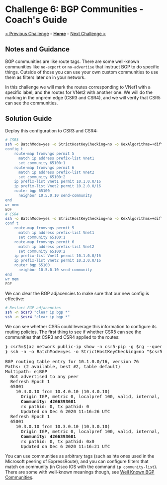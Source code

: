 # Challenge 6: BGP Communities - Coach's Guide

[< Previous Challenge](./05-transit.md) - **[Home](./README.md)** - [Next Challenge >](./07-default.md)

## Notes and Guidance

BGP communities are like route tags. There are some well-known communities like `no-export` or `no-advertise` that instruct BGP to do specific things. Outside of those you can use your own custom communities to use them as filters later on in your network.

In this challenge we will mark the routes corresponding to VNet1 with a specific label, and the routes for VNet2 with another one. We will do the marking in the onprem edge (CSR3 and CSR4), and we will verify that CSR5 can see the communities.

## Solution Guide

Deploy this configuration to CSR3 and CSR4:

```bash
# CSR3
ssh -o BatchMode=yes -o StrictHostKeyChecking=no -o KexAlgorithms=+diffie-hellman-group14-sha1 -o HostKeyAlgorithms=+ssh-rsa -o PubkeyAcceptedKeyTypes=+ssh-rsa "$csr3" >/dev/null 2>&1 <<'EOF'
config t
    route-map fromvngs permit 5
      match ip address prefix-list Vnet1
      set community 65100:1
    route-map fromvngs permit 6
      match ip address prefix-list Vnet2
      set community 65100:2
    ip prefix-list Vnet1 permit 10.1.0.0/16
    ip prefix-list Vnet2 permit 10.2.0.0/16
    router bgp 65100
      neighbor 10.5.0.10 send-community
end
wr mem
EOF
# CSR4
ssh -o BatchMode=yes -o StrictHostKeyChecking=no -o KexAlgorithms=+diffie-hellman-group14-sha1 -o HostKeyAlgorithms=+ssh-rsa -o PubkeyAcceptedKeyTypes=+ssh-rsa "$csr4" >/dev/null 2>&1 <<'EOF'
conf t
    route-map fromvngs permit 5
      match ip address prefix-list Vnet1
      set community 65100:1
    route-map fromvngs permit 6
      match ip address prefix-list Vnet2
      set community 65100:2
    ip prefix-list Vnet1 permit 10.1.0.0/16
    ip prefix-list Vnet2 permit 10.2.0.0/16
    router bgp 65100
      neighbor 10.5.0.10 send-community
end
wr mem
EOF
```

We can clear the BGP adjacencies to make sure that our new config is effective:

```bash
# Restart BGP adjacencies
ssh -n $csr3 "clear ip bgp *"
ssh -n $csr4 "clear ip bgp *"
```

We can see whether CSR5 could leverage this information to configure its routing policies. The first thing to see if whether CSR5 can see the communities that CSR3 and CSR4 applied to the routes:

<pre>
❯ csr5=$(az network public-ip show -n csr5-pip -g $rg --query ipAddress -o tsv)
❯ ssh -n -o BatchMode=yes -o StrictHostKeyChecking=no "$csr5" "sh ip bgp 10.1.0.0/16"

BGP routing table entry for 10.1.0.0/16, version 76
Paths: (2 available, best #2, table default)
Multipath: eiBGP
  Not advertised to any peer
  Refresh Epoch 1
  65001
    10.4.0.10 from 10.4.0.10 (10.4.0.10)
      Origin IGP, metric 0, localpref 100, valid, internal, multipath(oldest)
      <b>Community: 4266393601</b>
      rx pathid: 0, tx pathid: 0
      Updated on Dec 6 2020 11:16:26 UTC
  Refresh Epoch 1
  65001
    10.3.0.10 from 10.3.0.10 (10.3.0.10)
      Origin IGP, metric 0, localpref 100, valid, internal, multipath, best
      <b>Community: 4266393601</b>
      rx pathid: 0, tx pathid: 0x0
      Updated on Dec 6 2020 11:16:21 UTC
</pre>

You can use communities as arbitrary tags (such as hte ones used in the Microsoft peering of ExpressRoute), and you can configure filters that match on community (in Cisco IOS with the command `ip community-list`). There are some with well-known meanings though, see [Well Known BGP Communities](https://www.iana.org/assignments/bgp-well-known-communities/bgp-well-known-communities.xhtml).
